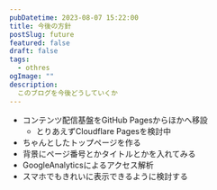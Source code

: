 ```yaml
---
pubDatetime: 2023-08-07 15:22:00
title: 今後の方針
postSlug: future
featured: false
draft: false
tags:
  - othres
ogImage: ""
description:
  このブログを今後どうしていくか
---
```


- コンテンツ配信基盤をGitHub Pagesからほかへ移設
  - とりあえずCloudflare Pagesを検討中
- ちゃんとしたトップページを作る
- 背景にページ番号とかタイトルとかを入れてみる
- GoogleAnalyticsによるアクセス解析
- スマホでもきれいに表示できるように検討する